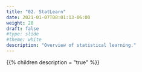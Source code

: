 ```yaml
---
title: "02. StatLearn"
date: 2021-01-07T08:01:13-06:00
weight: 20
draft: false
#type: slide
#theme: white
description: "Overview of statistical learning."
---
```


{{% children description = "true" %}}
